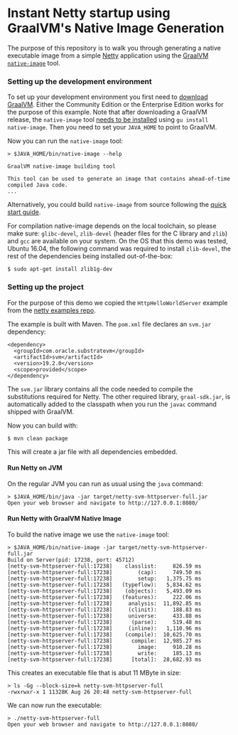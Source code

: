 # Instant Netty startup using GraalVM's Native Image Generation

The purpose of this repository is to walk you through generating a native executable image from a simple [Netty](http://netty.io/) application using the [GraalVM](http://graalvm.org/) [`native-image`](http://www.graalvm.org/docs/reference-manual/aot-compilation/) tool.

### Setting up the development environment

To set up your development environment you first need to [download GraalVM](http://www.graalvm.org/downloads/). Either the Community Edition or the Enterprise Edition works for the purpose of this example. Note that after downloading a GraalVM release, the `native-image` tool [needs to be installed](https://www.graalvm.org/docs/getting-started/#native-images) using `gu install native-image`. Then you need to set your `JAVA_HOME` to point to GraalVM.

Now you can run the `native-image` tool:
```
> $JAVA_HOME/bin/native-image --help

GraalVM native-image building tool

This tool can be used to generate an image that contains ahead-of-time compiled Java code.
...
```

Alternatively, you could build `native-image` from source following the [quick start guide](https://github.com/oracle/graal/tree/master/substratevm#quick-start).

For compilation native-image depends on the local toolchain, so please make sure: `glibc-devel`, `zlib-devel` (header files for the C library and `zlib`) and `gcc` are available on your system. On the OS that this demo was tested, Ubuntu 16.04, the following command was required to install `zlib-devel`, the rest of the dependencies being installed out-of-the-box:
```
$ sudo apt-get install zlib1g-dev
```

### Setting up the project

For the purpose of this demo we copied the `HttpHelloWorldServer` example from the [netty examples repo](https://github.com/netty/netty/tree/4.1/example/src/main/java/io/netty/example/http/helloworld).

The example is built with Maven. The `pom.xml` file declares an `svm.jar` dependency:
```
<dependency>
  <groupId>com.oracle.substratevm</groupId>
  <artifactId>svm</artifactId>
  <version>19.2.0</version>
  <scope>provided</scope>
</dependency>
```
The `svm.jar` library contains all the code needed to compile the substitutions required for Netty.
The other required library, `graal-sdk.jar`, is automatically added to the classpath when you run the `javac` command shipped with GraalVM.

Now you can build with:
```
$ mvn clean package
```
This will create a jar file with all dependencies embedded.

#### Run Netty on JVM

On the regular JVM you can run as usual using the `java` command:
```
> $JAVA_HOME/bin/java -jar target/netty-svm-httpserver-full.jar
Open your web browser and navigate to http://127.0.0.1:8080/
```

#### Run Netty with GraalVM Native Image

To build the native image we use the `native-image` tool:
```
> $JAVA_HOME/bin/native-image -jar target/netty-svm-httpserver-full.jar
Build on Server(pid: 17238, port: 45712)
[netty-svm-httpserver-full:17238]    classlist:     826.59 ms
[netty-svm-httpserver-full:17238]        (cap):     749.50 ms
[netty-svm-httpserver-full:17238]        setup:   1,375.75 ms
[netty-svm-httpserver-full:17238]   (typeflow):   5,834.62 ms
[netty-svm-httpserver-full:17238]    (objects):   5,493.09 ms
[netty-svm-httpserver-full:17238]   (features):     222.06 ms
[netty-svm-httpserver-full:17238]     analysis:  11,892.85 ms
[netty-svm-httpserver-full:17238]     (clinit):     188.83 ms
[netty-svm-httpserver-full:17238]     universe:     433.88 ms
[netty-svm-httpserver-full:17238]      (parse):     519.48 ms
[netty-svm-httpserver-full:17238]     (inline):   1,110.96 ms
[netty-svm-httpserver-full:17238]    (compile):  10,625.70 ms
[netty-svm-httpserver-full:17238]      compile:  12,985.27 ms
[netty-svm-httpserver-full:17238]        image:     910.28 ms
[netty-svm-httpserver-full:17238]        write:     185.13 ms
[netty-svm-httpserver-full:17238]      [total]:  28,682.93 ms
```
This creates an executable file that is abut 11 MByte in size:
```
> ls -Gg --block-size=k netty-svm-httpserver-full
-rwxrwxr-x 1 11328K Aug 26 20:48 netty-svm-httpserver-full
```

We can now run the executable:

```
> ./netty-svm-httpserver-full
Open your web browser and navigate to http://127.0.0.1:8080/
```
